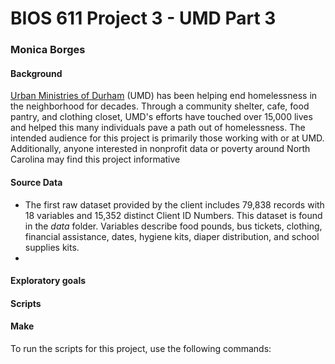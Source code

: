 # BIOS 611 Project 3 - UMD Part 3
### Monica Borges

#### Background
[Urban Ministries of Durham](http://umdurham.org/) (UMD) has been helping end homelessness in the neighborhood for decades. Through a community shelter, cafe, food pantry, and clothing closet, UMD's efforts have touched over 15,000 lives and helped this many individuals pave a path out of homelessness. 
The intended audience for this project is primarily those working with or at UMD. Additionally, anyone interested in nonprofit data or poverty around North Carolina may find this project informative

#### Source Data
* The first raw dataset provided by the client includes 79,838 records with 18 variables and 15,352 distinct Client ID Numbers. This dataset is found in the *data* folder. Variables describe food pounds, bus tickets, clothing, financial assistance, dates, hygiene kits, diaper distribution, and school supplies kits.
* 

#### Exploratory goals

#### Scripts

#### Make
To run the scripts for this project, use the following commands:





